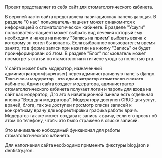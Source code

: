Проект представляет из себя сайт для стоматологического кабинета.

В верхней части сайта представлена навигационная панель дающая. В разделе "О нас" пользователь-пациент может ознакомится
с информацией о стоматологическом кабинете. В разделе "Услуги" пользователь-пациент может выбрать вид лечения который ему
необходим и нажав на кнопку "Запись на прием" выбрать врача к которому он хотел бы попасть. Если выбранное пользователем время занято,
то в форме записи при нажатии на кнопку "Запись" он будет проинформирован об этом.
В разделе "Блог" пользователь может посмотреть статьи по стамотологии и гигиене ухода за полостью рта.

У сайта может быть модератор, назначенный администратором(superuser) через административную панель django. Техгически
модератор - это администратор стоматологического кабинета. Админ сайта создает модератора, администратор стоматологического кабинета
получает логин и пароль для входа на сайт как модератор, Для это в навигационной панели есть отдельная кнопка "Вход для модератора".
Модератору доступен CRUD для услуг, врачей, блога, так же доступен просмотр списка записей к конкретному врачу для 
корректировки графика работы врача. Модератор так же может создавать запись к врачу, если его просят об этом по телефону,
чтобы это было отражено в списке записей.

Это минимально нобходимый функционал для работы стоматологического кабинета.


Для наполнения сайта необходимо применить  фикстуры blog.json и dentistry.json.


